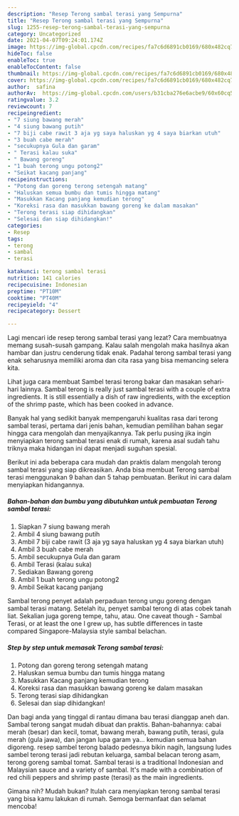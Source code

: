```yaml
---
description: "Resep Terong sambal terasi yang Sempurna"
title: "Resep Terong sambal terasi yang Sempurna"
slug: 1255-resep-terong-sambal-terasi-yang-sempurna
category: Uncategorized
date: 2021-04-07T09:24:01.174Z
image: https://img-global.cpcdn.com/recipes/fa7c6d6891cb0169/680x482cq70/terong-sambal-terasi-foto-resep-utama.jpg
hideToc: false
enableToc: true
enableTocContent: false
thumbnail: https://img-global.cpcdn.com/recipes/fa7c6d6891cb0169/680x482cq70/terong-sambal-terasi-foto-resep-utama.jpg
cover: https://img-global.cpcdn.com/recipes/fa7c6d6891cb0169/680x482cq70/terong-sambal-terasi-foto-resep-utama.jpg
author:  safina
authorAv:  https://img-global.cpcdn.com/users/b31cba276e6acbe9/60x60cq50/avatar.jpg
ratingvalue: 3.2
reviewcount: 7
recipeingredient:
- "7 siung bawang merah"
- "4 siung bawang putih"
- "7 biji cabe rawit 3 aja yg saya haluskan yg 4 saya biarkan utuh"
- "3 buah cabe merah"
- "secukupnya Gula dan garam"
- " Terasi kalau suka"
- " Bawang goreng"
- "1 buah terong ungu potong2"
- "Seikat kacang panjang"
recipeinstructions:
- "Potong dan goreng terong setengah matang"
- "Haluskan semua bumbu dan tumis hingga matang"
- "Masukkan Kacang panjang kemudian terong"
- "Koreksi rasa dan masukkan bawang goreng ke dalam masakan"
- "Terong terasi siap dihidangkan"
- "Selesai dan siap dihidangkan!"
categories:
- Resep
tags:
- terong
- sambal
- terasi

katakunci: terong sambal terasi 
nutrition: 141 calories
recipecuisine: Indonesian
preptime: "PT10M"
cooktime: "PT40M"
recipeyield: "4"
recipecategory: Dessert

---
```



Lagi mencari ide resep terong sambal terasi yang lezat? Cara membuatnya memang susah-susah gampang. Kalau salah mengolah maka hasilnya akan hambar dan justru cenderung tidak enak. Padahal terong sambal terasi yang enak seharusnya memiliki aroma dan cita rasa yang bisa memancing selera kita.


Lihat juga cara membuat Sambel terasi terong bakar dan masakan sehari-hari lainnya. Sambal terong is really just sambal terasi with a couple of extra ingredients. It is still essentially a dish of raw ingredients, with the exception of the shrimp paste, which has been cooked in advance.

Banyak hal yang sedikit banyak mempengaruhi kualitas rasa dari terong sambal terasi, pertama dari jenis bahan, kemudian pemilihan bahan segar hingga cara mengolah dan menyajikannya. Tak perlu pusing jika ingin menyiapkan terong sambal terasi enak di rumah, karena asal sudah tahu triknya maka hidangan ini dapat menjadi suguhan spesial.


Berikut ini ada beberapa cara mudah dan praktis dalam mengolah terong sambal terasi yang siap dikreasikan. Anda bisa membuat Terong sambal terasi menggunakan 9 bahan dan 5 tahap pembuatan. Berikut ini cara dalam menyiapkan hidangannya.

<!--inarticleads1-->

##### Bahan-bahan dan bumbu yang dibutuhkan untuk pembuatan Terong sambal terasi:

1. Siapkan 7 siung bawang merah
1. Ambil 4 siung bawang putih
1. Ambil 7 biji cabe rawit (3 aja yg saya haluskan yg 4 saya biarkan utuh)
1. Ambil 3 buah cabe merah
1. Ambil secukupnya Gula dan garam
1. Ambil  Terasi (kalau suka)
1. Sediakan  Bawang goreng
1. Ambil 1 buah terong ungu potong2
1. Ambil Seikat kacang panjang


Sambal terong penyet adalah perpaduan terong ungu goreng dengan sambal terasi matang. Setelah itu, penyet sambal terong di atas cobek tanah liat. Sekalian juga goreng tempe, tahu, atau. One caveat though - Sambal Terasi, or at least the one I grew up, has subtle differences in taste compared Singapore-Malaysia style sambal belachan. 

<!--inarticleads2-->

##### Step by step untuk memasak Terong sambal terasi:

1. Potong dan goreng terong setengah matang
1. Haluskan semua bumbu dan tumis hingga matang
1. Masukkan Kacang panjang kemudian terong
1. Koreksi rasa dan masukkan bawang goreng ke dalam masakan
1. Terong terasi siap dihidangkan
1. Selesai dan siap dihidangkan!

Dan bagi anda yang tinggal di rantau dimana bau terasi dianggap aneh dan. Sambal terong sangat mudah dibuat dan praktis. Bahan-bahannya: cabai merah (besar) dan kecil, tomat, bawang merah, bawang putih, terasi, gula merah (gula jawa), dan jangan lupa garam ya… kemudian semua bahan digoreng. resep sambel terong balado pedesnya bikin nagih, langsung ludes sambel terong terasi jadi rebutan keluarga, sambal belacan terong asam, terong goreng sambal tomat. Sambal terasi is a traditional Indonesian and Malaysian sauce and a variety of sambal. It&#39;s made with a combination of red chili peppers and shrimp paste (terasi) as the main ingredients. 

Gimana nih? Mudah bukan? Itulah cara menyiapkan terong sambal terasi yang bisa kamu lakukan di rumah. Semoga bermanfaat dan selamat mencoba!

